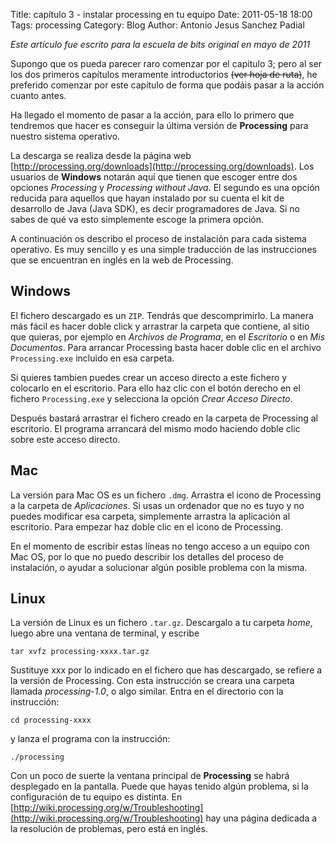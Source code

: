 Title: capítulo 3 - instalar processing en tu equipo
Date: 2011-05-18 18:00
Tags: processing 
Category: Blog
Author: Antonio Jesus Sanchez Padial

*Este artículo fue escrito para la escuela de bits original en mayo de 2011*

Supongo que os pueda parecer raro comenzar por el capítulo 3; pero al ser los dos primeros capítulos meramente introductorios <strike>(ver hoja de ruta)</strike>, he preferido comenzar por este capítulo de forma que podáis pasar a la acción cuanto antes.

Ha llegado el momento de pasar a la acción, para ello lo primero que tendremos que hacer es conseguir la última versión de **Processing** para nuestro sistema operativo.

<!-- more -->

La descarga se realiza desde la página web [http://processing.org/downloads](http://processing.org/downloads). Los usuarios de **Windows** notarán aquí que tienen que escoger entre dos opciones *Processing* y *Processing without Java*. El segundo es una opción reducida para aquellos que hayan instalado por su cuenta el kit de desarrollo de Java (Java SDK), es decir programadores de Java. Si no sabes de qué va esto simplemente escoge la primera opción.

A continuación os describo el proceso de instalación para cada sistema operativo. Es muy sencillo y es una simple traducción de las instrucciones que se encuentran en inglés en la web de Processing.

## Windows
El fichero descargado es un `ZIP`. Tendrás que descomprimirlo. La manera más fácil es hacer doble click y arrastrar la carpeta que contiene, al sitio que quieras, por ejemplo en *Archivos de Programa*, en el *Escritorio* o en *Mis Documentos*. Para arrancar Processing basta hacer doble clic en el archivo `Processing.exe` incluido en esa carpeta.

Si quieres tambien puedes crear un acceso directo a este fichero y colocarlo en el escritorio. Para ello haz clic con el botón derecho en el fichero `Processing.exe` y selecciona la opción *Crear Acceso Directo*.

Después bastará arrastrar el fichero creado en la carpeta de Processing al escritorio. El programa arrancará del mismo modo haciendo doble clic sobre este acceso directo.

## Mac
La versión para Mac OS es un fichero `.dmg`. Arrastra el icono de Processing a la carpeta de *Aplicaciones*. Si usas un ordenador que no es tuyo y no puedes modificar esa carpeta, simplemente arrastra la aplicación al escritorio. Para empezar haz doble clic en el icono de Processing.

En el momento de escribir estas líneas no tengo acceso a un equipo con Mac OS, por lo que no puedo describir los detalles del proceso de instalación, o ayudar a solucionar algún posible problema con la misma.

## Linux
La versión de Linux es un fichero `.tar.gz`. Descargalo a tu carpeta *home*, luego abre una ventana de terminal, y escribe

	tar xvfz processing-xxxx.tar.gz

Sustituye xxx por lo indicado en el fichero que has descargado, se refiere a la versión de Processing. Con esta instrucción se creara una carpeta llamada *processing-1.0*, o algo similar. Entra en el directorio con la instrucción:

	cd processing-xxxx

y lanza el programa con la instrucción:

	./processing

Con un poco de suerte la ventana principal de **Processing** se habrá desplegado en la pantalla. Puede que hayas tenido algún problema, si la configuración de tu equipo es distinta. En [http://wiki.processing.org/w/Troubleshooting](http://wiki.processing.org/w/Troubleshooting) hay una página dedicada a la resolución de problemas, pero está en inglés.
